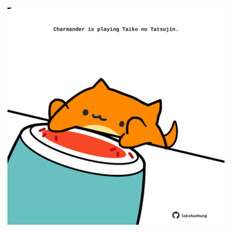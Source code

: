 <!-- built at 21/08/2025, 15:00:33 UTC -->
<p align="center">
  <img width="500" height="500" src="./ReadmeImage.svg">
</p>
